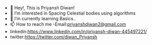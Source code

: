 - 👋 Hey!, This is Priyansh Diwan!
- 👀 I’m interested in Spacing Celestial bodies using algorithms
- 🌱 I’m currently learning Basics..
- 📫 How to reach me 
-Email:priyanshdiwan2@gmail.com
- linkedin:https://www.linkedin.com/in/priyansh-diwan-445497221/
- twitter:https://twitter.com/diwan_Priyansh
<!---
Priyanshdiwan/Priyanshdiwan is a ✨ special ✨ repository because its `README.md` (this file) appears on your GitHub profile.
You can click the Preview link to take a look at your changes.
--->
